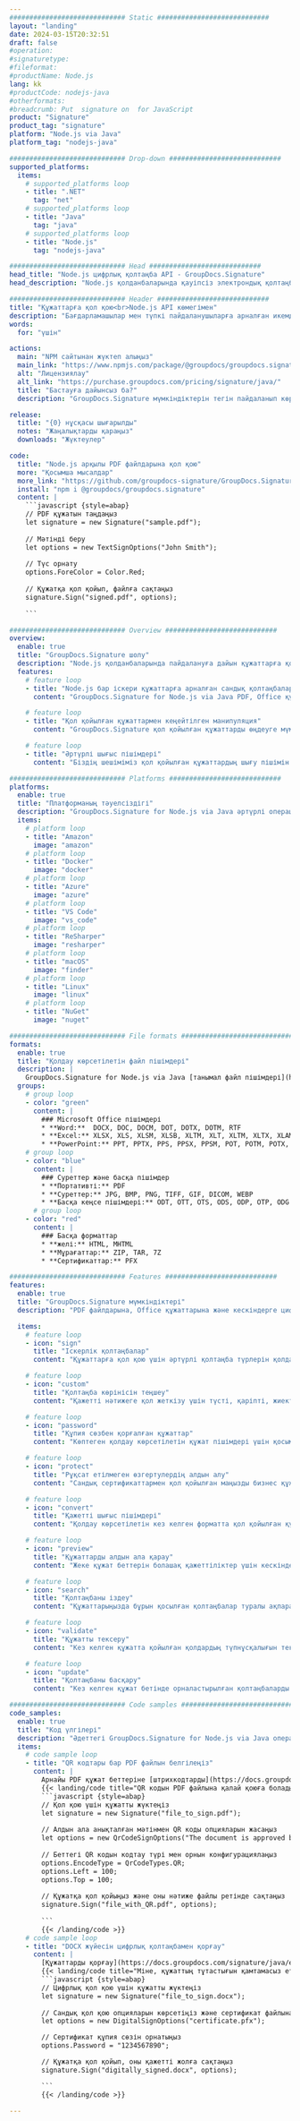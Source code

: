 ```yaml
---
############################# Static ############################
layout: "landing"
date: 2024-03-15T20:32:51
draft: false
#operation: 
#signaturetype: 
#fileformat: 
#productName: Node.js
lang: kk
#productCode: nodejs-java
#otherformats: 
#breadcrumb: Put  signature on  for JavaScript
product: "Signature"
product_tag: "signature"
platform: "Node.js via Java"
platform_tag: "nodejs-java"

############################# Drop-down ############################
supported_platforms:
  items:
    # supported_platforms loop
    - title: ".NET"
      tag: "net"
    # supported_platforms loop
    - title: "Java"
      tag: "java"
    # supported_platforms loop
    - title: "Node.js"
      tag: "nodejs-java"

############################# Head ############################
head_title: "Node.js цифрлық қолтаңба API - GroupDocs.Signature"
head_description: "Node.js қолданбаларында қауіпсіз электрондық қолтаңбаларды GroupDocs.Signature көмегімен біріктіріңіз. Құжатқа қол қою жұмыс процестерін оңай және тиімді түрде жеңілдетіңіз."

############################# Header ############################
title: "Құжаттарға қол қою<br>Node.js API көмегімен"
description: "Бағдарламашылар мен түпкі пайдаланушыларға арналған икемді API және қолданбаға негізделген шешімдерді пайдаланып, кез келген платформада сандық құжаттар мен кескіндерге қол қойыңыз."
words:
  for: "үшін"

actions:
  main: "NPM сайтынан жүктеп алыңыз"
  main_link: "https://www.npmjs.com/package/@groupdocs/groupdocs.signature/"
  alt: "Лицензиялау"
  alt_link: "https://purchase.groupdocs.com/pricing/signature/java/"
  title: "Бастауға дайынсыз ба?"
  description: "GroupDocs.Signature мүмкіндіктерін тегін пайдаланып көріңіз немесе лицензия сұраңыз"

release:
  title: "{0} нұсқасы шығарылды"
  notes: "Жаңалықтарды қараңыз"
  downloads: "Жүктеулер"

code:
  title: "Node.js арқылы PDF файлдарына қол қою"
  more: "Қосымша мысалдар"
  more_link: "https://github.com/groupdocs-signature/GroupDocs.Signature-for-Node.js-via-Java/"
  install: "npm i @groupdocs/groupdocs.signature"
  content: |
    ```javascript {style=abap}   
    // PDF құжатын таңдаңыз
    let signature = new Signature("sample.pdf");
    
    // Мәтінді беру
    let options = new TextSignOptions("John Smith");
    
    // Түс орнату
    options.ForeColor = Color.Red;
    
    // Құжатқа қол қойып, файлға сақтаңыз
    signature.Sign("signed.pdf", options);
    
    ```

############################# Overview ############################
overview:
  enable: true
  title: "GroupDocs.Signature шолу"
  description: "Node.js қолданбаларында пайдалануға дайын құжаттарға қол қою кітапханасы"
  features:
    # feature loop
    - title: "Node.js бар іскери құжаттарға арналған сандық қолтаңбалар шешімі"
      content: "GroupDocs.Signature for Node.js via Java PDF, Office құжаттары мен кескіндері үшін сандық қолтаңба опцияларының жан-жақты жинағын ұсынады. Мәтін, штрих-кодтар, суреттер, сандық сертификаттар және метадеректер қол жетімді. Құжаттарды өңдеу тиімділікті қамтамасыз етеді."

    # feature loop
    - title: "Қол қойылған құжаттармен кеңейтілген манипуляция"
      content: "GroupDocs.Signature қол қойылған құжаттарды өңдеуге мүмкіндік береді. Әртүрлі критерийлер арқылы қолтаңбаларды іздеңіз және растаңыз. Қосымша құжат туралы толық ақпаратты шығарып алыңыз немесе беттердің алдын ала қарау кескіндерін жасаңыз."

    # feature loop
    - title: "Әртүрлі шығыс пішімдері"
      content: "Біздің шешіміміз қол қойылған құжаттардың шығу пішімін кең бақылауды қамтамасыз етеді. Қолтаңбаларды кез келген бетте дәл орналастырыңыз және олардың сыртқы түрін реттеңіз. Қол қойылған құжаттарды көптеген қолдау көрсетілетін пішімдерде сақтаңыз және оларды құпия сөздермен қорғаңыз."

############################# Platforms ############################
platforms:
  enable: true
  title: "Платформаның тәуелсіздігі"
  description: "GroupDocs.Signature for Node.js via Java әртүрлі операциялық жүйелермен құжаттарды өңдеуді жүзеге асырады"
  items:
    # platform loop
    - title: "Amazon"
      image: "amazon"
    # platform loop
    - title: "Docker"
      image: "docker"
    # platform loop
    - title: "Azure"
      image: "azure"
    # platform loop
    - title: "VS Code"
      image: "vs_code"
    # platform loop
    - title: "ReSharper"
      image: "resharper"
    # platform loop
    - title: "macOS"
      image: "finder"
    # platform loop
    - title: "Linux"
      image: "linux"
    # platform loop
    - title: "NuGet"
      image: "nuget"

############################# File formats ############################
formats:
  enable: true
  title: "Қолдау көрсетілетін файл пішімдері"
  description: |
    GroupDocs.Signature for Node.js via Java [танымал файл пішімдері](https://docs.groupdocs.com/signature/java/supported-document-formats/) үшін операцияларды жеңілдетеді.
  groups:
    # group loop
    - color: "green"
      content: |
        ### Microsoft Office пішімдері
        * **Word:**  DOCX, DOC, DOCM, DOT, DOTX, DOTM, RTF
        * **Excel:** XLSX, XLS, XLSM, XLSB, XLTM, XLT, XLTM, XLTX, XLAM, SXC, SpreadsheetML
        * **PowerPoint:** PPT, PPTX, PPS, PPSX, PPSM, POT, POTM, POTX, PPTM
    # group loop
    - color: "blue"
      content: |
        ### Суреттер және басқа пішімдер
        * **Портативті:** PDF
        * **Суреттер:** JPG, BMP, PNG, TIFF, GIF, DICOM, WEBP
        * **Басқа кеңсе пішімдері:** ODT, OTT, OTS, ODS, ODP, OTP, ODG
      # group loop
    - color: "red"
      content: |
        ### Басқа форматтар
        * **желі:** HTML, MHTML
        * **Мұрағаттар:** ZIP, TAR, 7Z
        * **Сертификаттар:** PFX

############################# Features ############################
features:
  enable: true
  title: "GroupDocs.Signature мүмкіндіктері"
  description: "PDF файлдарына, Office құжаттарына және кескіндерге цифрлық қолтаңбамен қол қойыңыз"

  items:
    # feature loop
    - icon: "sign"
      title: "Іскерлік қолтаңбалар"
      content: "Құжаттарға қол қою үшін әртүрлі қолтаңба түрлерін қолданыңыз. Цифрлық қолтаңбаны кез келген бетке дәл орналастырыңыз."

    # feature loop
    - icon: "custom"
      title: "Қолтаңба көрінісін теңшеу"
      content: "Қажетті нәтижеге қол жеткізу үшін түсті, қаріпті, жиектерді, айналдыруды және т.б. реттеу арқылы қолтаңбалардың көрнекі аспектілерін бейімдеңіз."

    # feature loop
    - icon: "password"
      title: "Құпия сөзбен қорғалған құжаттар"
      content: "Көптеген қолдау көрсетілетін құжат пішімдері үшін қосымша қауіпсіздік үшін қол қойылған құжаттарды құпия сөзбен қорғаңыз."

    # feature loop
    - icon: "protect"
      title: "Рұқсат етілмеген өзгертулердің алдын алу"
      content: "Сандық сертификаттармен қол қойылған маңызды бизнес құжаттарды рұқсатсыз өзгертулерден қорғаңыз."

    # feature loop
    - icon: "convert"
      title: "Қажетті шығыс пішімдері"
      content: "Қолдау көрсетілетін кез келген форматта қол қойылған құжаттарды оңай алыңыз. MS Word құжаттарын PDF пішіміне оңай түрлендіріңіз."

    # feature loop
    - icon: "preview"
      title: "Құжаттарды алдын ала қарау"
      content: "Жеке құжат беттерін болашақ қажеттіліктер үшін кескіндер ретінде сақтаңыз."

    # feature loop
    - icon: "search"
      title: "Қолтаңбаны іздеу"
      content: "Құжаттарыңызда бұрын қосылған қолтаңбалар туралы ақпаратты шығарып алыңыз."

    # feature loop
    - icon: "validate"
      title: "Құжатты тексеру"
      content: "Кез келген құжатта қойылған қолдардың түпнұсқалығын тексеріңіз."

    # feature loop
    - icon: "update"
      title: "Қолтаңбаны басқару"
      content: "Кез келген құжат бетінде орналастырылған қолтаңбаларды жойыңыз, орнын ауыстырыңыз немесе өзгертіңіз."

############################# Code samples ############################
code_samples:
  enable: true
  title: "Код үлгілері"
  description: "Әдеттегі GroupDocs.Signature for Node.js via Java операцияларын көрсететін көрнекі мысалдар"
  items:
    # code sample loop
    - title: "QR кодтары бар PDF файлын белгілеңіз"
      content: |
        Арнайы PDF құжат беттеріне [штрихкодтарды](https://docs.groupdocs.com/signature/java/esign-document-with-qr-code-signature/) қосу бизнес процестерін жеңілдетеді. Бұл бөлім GroupDocs.Signature for Node.js via Java арқылы QR кодын қосу мысалын береді.
        {{< landing/code title="QR кодын PDF файлына қалай қоюға болады.">}}
        ```javascript {style=abap}
        // Қол қою үшін құжатты жүктеңіз
        let signature = new Signature("file_to_sign.pdf");
        
        // Алдын ала анықталған мәтінмен QR коды опцияларын жасаңыз
        let options = new QrCodeSignOptions("The document is approved by John Smith");
        
        // Беттегі QR кодын кодтау түрі мен орнын конфигурациялаңыз
        options.EncodeType = QrCodeTypes.QR;
        options.Left = 100;
        options.Top = 100;
            
        // Құжатқа қол қойыңыз және оны нәтиже файлы ретінде сақтаңыз
        signature.Sign("file_with_QR.pdf", options);
        
        ```
        {{< /landing/code >}}
    # code sample loop
    - title: "DOCX жүйесін цифрлық қолтаңбамен қорғау"
      content: |
        [Құжаттарды қорғау](https://docs.groupdocs.com/signature/java/esign-document-with-digital-signature/) цифрлық сертификаттарға негізделген қолтаңбалар арқылы. Цифрлық қолтаңба бизнес құжаттарыңызды мазмұнды өзгертуден қорғайды.
        {{< landing/code title="Міне, құжаттың тұтастығын қамтамасыз ету жолы.">}}
        ```javascript {style=abap}   
        // Цифрлық қол қою үшін құжатты жүктеңіз
        let signature = new Signature("file_to_sign.docx");
        
        // Сандық қол қою опцияларын көрсетіңіз және сертификат файлына жолды беріңіз
        let options = new DigitalSignOptions("certificate.pfx");

        // Сертификат құпия сөзін орнатыңыз
        options.Password = "1234567890";

        // Құжатқа қол қойып, оны қажетті жолға сақтаңыз
        signature.Sign("digitally_signed.docx", options);

        ```
        {{< /landing/code >}}

---
```

